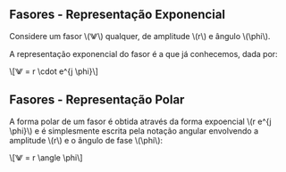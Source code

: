 ## Fasores - Representação Exponencial

<div class="regular">

Considere um fasor \\(⨈\\) qualquer, de amplitude \\(r\\) e ângulo \\(\phi\\).

A representação exponencial do fasor é a que já conhecemos, dada por:

\\[⨈ = r \cdot e^{j \phi}\\]

</div>

## Fasores - Representação Polar

A forma polar de um fasor é obtida através da forma expoencial \\(r e^{j \phi}\\) e é simplesmente escrita pela notação angular envolvendo a amplitude \\(r\\) e o ângulo de fase \\(\phi\\):

\\[⨈ = r \angle \phi\\]
